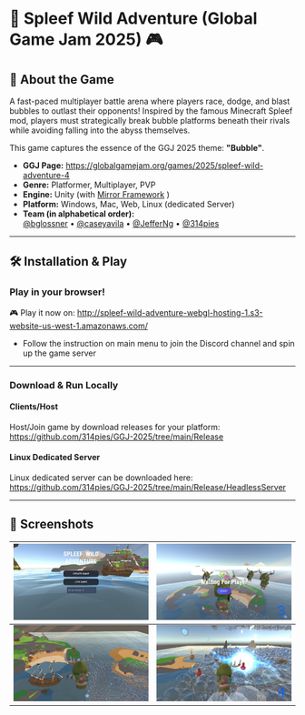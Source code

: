 # 🚀 Spleef Wild Adventure (Global Game Jam 2025) 🎮


## 🌟 About the Game  
A fast-paced multiplayer battle arena where players race, dodge, and blast bubbles to outlast their opponents! Inspired by the famous Minecraft Spleef mod, players must strategically break bubble platforms beneath their rivals while avoiding falling into the abyss themselves.   

This game captures the essence of the GGJ 2025 theme: **"Bubble"**.
- **GGJ Page:** https://globalgamejam.org/games/2025/spleef-wild-adventure-4
- **Genre:** Platformer, Multiplayer, PVP
- **Engine:** Unity (with [Mirror Framework](https://github.com/MirrorNetworking/Mirror) )
- **Platform:** Windows, Mac, Web, Linux (dedicated Server)
- **Team (in alphabetical order):**   
  [@bglossner](https://github.com/bglossner) • [@caseyavila](https://github.com/caseyavila) • [@JefferNg](https://github.com/JefferNg) • [@314pies](https://github.com/314pies) 

---

## 🛠 Installation & Play  

### Play in your browser!
🎮 Play it now on:  http://spleef-wild-adventure-webgl-hosting-1.s3-website-us-west-1.amazonaws.com/

  - Follow the instruction on main menu to join the Discord channel and spin up the game server 
---
### Download & Run Locally  
#### Clients/Host
Host/Join game by download releases for your platform:  
https://github.com/314pies/GGJ-2025/tree/main/Release

#### Linux Dedicated Server
Linux dedicated server can be downloaded here:  
https://github.com/314pies/GGJ-2025/tree/main/Release/HeadlessServer

---

## 📸 Screenshots  
| ![Screenshot 1](ReadmeImages/Spleef-wild-adventure_0.jpg) | ![Screenshot ](ReadmeImages/Spleef-wild-adventure_2.png) |   
|:--:|:--:|  
| ![Screenshot 1](ReadmeImages/Spleef-wild-adventure_3.jpg) | ![Screenshot 1](ReadmeImages/Spleef-wild-adventure_6.jpg) | 
